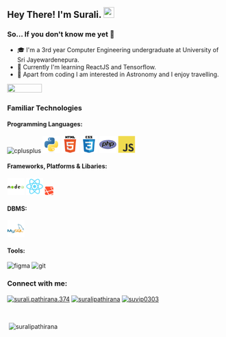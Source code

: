 <!-- ### Hi there 👋 -->

<!--
**SuraliPathirana/SuraliPathirana** is a ✨ _special_ ✨ repository because its `README.md` (this file) appears on your GitHub profile.

Here are some ideas to get you started:

- 🔭 I’m currently working on ...
- 🌱 I’m currently learning ...
- 👯 I’m looking to collaborate on ...
- 🤔 I’m looking for help with ...
- 💬 Ask me about ...
- 📫 How to reach me: ...
- 😄 Pronouns: ...
- ⚡ Fun fact: ...
-->
## Hey There! I'm Surali. <img src="https://raw.githubusercontent.com/iampavangandhi/iampavangandhi/master/gifs/Hi.gif" height="25px" width="25px">

### So... If you don't know me yet 🙂
- 🎓 I'm a 3rd year Computer Engineering undergraduate at University of Sri Jayewardenepura.
- 🌱 Currently I'm learning ReactJS and Tensorflow.
- 🚀 Apart from coding I am interested in Astronomy and I enjoy travelling.

<img src="https://user-images.githubusercontent.com/78686787/230739802-d5ae53e3-f82a-4767-904b-eeb5f369fb2a.gif" height=40% width=40% >


<h3 align="left">Familiar Technologies</h3>
<h4 align="left">Programming Languages:</h4>
<p align="left">
    <!-- C++ -->
    <img src="https://brandslogos.com/wp-content/uploads/thumbs/c-logo-vector.svg" alt="cplusplus" width="40" height="40"/>
    <!-- Python -->
    <img src="https://raw.githubusercontent.com/devicons/devicon/master/icons/python/python-original.svg" alt="python" width="40" height="40"/>
    <!--HTML-->
    <img src="https://raw.githubusercontent.com/devicons/devicon/master/icons/html5/html5-original-wordmark.svg" alt="html5" width="40" height="40"/>
    <!--CSS-->
    <img src="https://raw.githubusercontent.com/devicons/devicon/master/icons/css3/css3-original-wordmark.svg" alt="css3" width="40" height="40"/>
    <!-- PHP -->
    <img src="https://raw.githubusercontent.com/devicons/devicon/master/icons/php/php-original.svg" alt="php" width="40" height="40"/>
    <!-- JavaScript -->
    <img src="https://raw.githubusercontent.com/devicons/devicon/master/icons/javascript/javascript-original.svg" alt="javascript" width="40" height="40"/>
    <!--TypeScript -->
    <!--
    <img src="https://raw.githubusercontent.com/devicons/devicon/master/icons/typescript/typescript-original.svg" alt="typescript" width="40" height="40"/>
    -->
</p>

<h4 align="left">Frameworks, Platforms & Libaries:</h4>
<p align="left">
    <!--NodeJS-->
    <img src="https://raw.githubusercontent.com/devicons/devicon/master/icons/nodejs/nodejs-original-wordmark.svg" alt="react" width="40" height="40" />
    <!--ReactJS-->
    <img src="https://raw.githubusercontent.com/devicons/devicon/master/icons/react/react-original.svg" alt="react" width="40" height="40" />
    <!--Laravel-->
    <img src="https://raw.githubusercontent.com/devicons/devicon/master/icons/laravel/laravel-plain.svg" alt="laravel" width="20" height="20"/>
    <!--TailwindCSS-->
    <!--
    <img src="https://www.vectorlogo.zone/logos/tailwindcss/tailwindcss-icon.svg" alt="tailwind" width="40" height="40"/>
    -->
</p>

<h4 align="left">DBMS:</h4>
<p align="left">
    <!--MySQL-->
    <img src="https://raw.githubusercontent.com/devicons/devicon/master/icons/mysql/mysql-original-wordmark.svg" alt="mysql" width="40" height="40"/>
    <!--MongoDB-->
    <!img src="https://raw.githubusercontent.com/devicons/devicon/master/icons/mongodb/mongodb-original-wordmark.svg" alt="mongodb" width="40" height="40"/>
</p>

<h4 align="left">Tools:</h4>
<p align="left">
    <!-- Figma -->
    <img src="https://www.vectorlogo.zone/logos/figma/figma-icon.svg" alt="figma" width="40" height="40"/>
    <!-- Git -->
    <img src="https://www.vectorlogo.zone/logos/git-scm/git-scm-icon.svg" alt="git" width="40" height="40"/>
</p>


<h3 align="left">Connect with me:</h3>
<p align="left">
    <!-- Gmail -->
    <a href="mailto:suralipathiranav@gmail.com" target="_blank"><img align="center" src="https://upload.wikimedia.org/wikipedia/commons/7/7e/Gmail_icon_%282020%29.svg" alt="surali.pathirana.374" height="30" width="40" /></a>    
    <!-- linkedin   -->
    <a href="https://linkedin.com/in/surali-pathirana" target="_blank"><img align="center" src="https://raw.githubusercontent.com/rahuldkjain/github-profile-readme-generator/master/src/images/icons/Social/linked-in-alt.svg" alt="suralipathirana" height="30" width="40" /></a>
   <!-- hackerrank  -->
    <a href="https://www.hackerrank.com/suvip0303" target="blank"><img align="center" src="https://raw.githubusercontent.com/rahuldkjain/github-profile-readme-generator/master/src/images/icons/Social/hackerrank.svg" alt="suvip0303" height="30" width="40" /></a>
</p>
   

<br/>
<p>&nbsp;<img align="center" src="https://github-readme-stats.vercel.app/api?username=suralipathirana&show_icons=true&locale=en" alt="suralipathirana" /></p>

<!--
![Top Langs](https://github-readme-stats.vercel.app/api/top-langs/?username=suralipathirana&layout=compact&theme=vision-friendly-dark)


Here are some ideas to get you started:

- 🔭 I’m currently working on ...
- 🌱 I’m currently learning ...
- 👯 I’m looking to collaborate on ...
- 🤔 I’m looking for help with ...
- 💬 Ask me about ...
- 📫 How to reach me: ...
- 😄 Pronouns: ...
- ⚡ Fun fact: ...
-->

